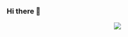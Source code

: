 ### Hi there 👋

<!--tech stack icons-->
<p align="center">
  <a href="https://skillicons.dev">
    <img src="https://skillicons.dev/icons?i=git,css,discord,docker,postgres,pug,github,html,java,linux,md,mongodb,mysql,postman,bootstrap,vscode,vim&perline=14" />
  </a>
</p>

